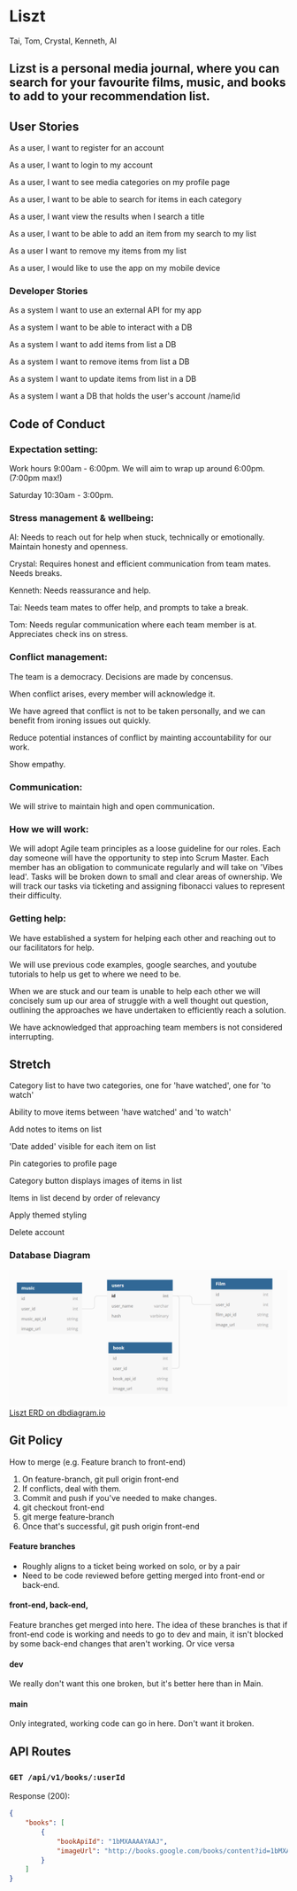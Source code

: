 # Liszt
Tai, Tom, Crystal, Kenneth, Al

## Lizst is a personal media journal, where you can search for your favourite films, music, and books to add to your recommendation list.

## User Stories
As a user, I want to register for an account

As a user, I want to login to my account 

As a user, I want to see media categories on my profile page  

As a user, I want to be able to search for items in each category

As a user, I want view the results when I search a title

As a user, I want to be able to add an item from my search to my list 

As a user I want to remove my items from my list  

As a user, I would like to use the app on my mobile device

### Developer Stories

As a system I want to use an external API for my app 

As a system I want to be able to interact with a DB 

As a system I want to add items from list a DB  

As a system I want to remove items from list a DB 

As a system I want to update items from list in a DB 

As a system I want a DB that holds the user's account /name/id 


## Code of Conduct
### Expectation setting:

Work hours 9:00am - 6:00pm. We will aim to wrap up around 6:00pm. (7:00pm max!)

Saturday 10:30am - 3:00pm.

### Stress management & wellbeing:
Al: Needs to reach out for help when stuck, technically or emotionally. Maintain honesty and openness.

Crystal: Requires honest and efficient communication from team mates. Needs breaks.

Kenneth: Needs reassurance and help.

Tai: Needs team mates to offer help, and prompts to take a break.

Tom: Needs regular communication where each team member is at. Appreciates check ins on stress.

### Conflict management:
The team is a democracy. Decisions are made by concensus.

When conflict arises, every member will acknowledge it.

We have agreed that conflict is not to be taken personally, and we can benefit from ironing issues out quickly.

Reduce potential instances of conflict by mainting accountability for our work.

Show empathy.

### Communication:
We will strive to maintain high and open communication.

### How we will work:
We will adopt Agile team principles as a loose guideline for our roles. Each day someone will have the opportunity to step into Scrum Master. Each member has an obligation to communicate regularly and will take on 'Vibes lead'. Tasks will be broken down to small and clear areas of ownership. We will track our tasks via ticketing and assigning fibonacci values to represent their difficulty.

### Getting help:
We have established a system for helping each other and reaching out to our facilitators for help.

We will use previous code examples, google searches, and youtube tutorials to help us get to where we need to be.

When we are stuck and our team is unable to help each other we will concisely sum up our area of struggle with a well thought out question, outlining the approaches we have undertaken to efficiently reach a solution. 

We have acknowledged that approaching team members is not considered interrupting. 

## Stretch
Category list to have two categories, one for 'have watched', one for 'to watch'

Ability to move items between 'have watched' and 'to watch'

Add notes to items on list

'Date added' visible for each item on list

Pin categories to profile page

Category button displays images of items in list

Items in list decend by order of relevancy

Apply themed styling

Delete account

### Database Diagram
![Entity Relationship Diagram](docs/erd.png)
[Liszt ERD on dbdiagram.io](https://dbdiagram.io/d/5fc98d333a78976d7b7e743b)

## Git Policy
How to merge (e.g. Feature branch to front-end)
1. On feature-branch, git pull origin front-end
2. If conflicts, deal with them.
3. Commit and push if you've needed to make changes.
4. git checkout front-end
5. git merge feature-branch
6. Once that's successful, git push origin front-end

#### Feature branches
- Roughly aligns to a ticket being worked on solo, or by a pair
- Need to be code reviewed before getting merged into front-end or back-end.

#### front-end, back-end, 
Feature branches get merged into here. The idea of these branches is that if front-end code is working and needs to go to dev and main, it isn't blocked by some back-end changes that aren't working. Or vice versa

#### dev
We really don't want this one broken, but it's better here than in Main.

#### main
Only integrated, working code can go in here. Don't want it broken.

## API Routes

### `GET /api/v1/books/:userId`

Response (200):

```json
{
	"books": [
		{
			"bookApiId": "1bMXAAAAYAAJ",
			"imageUrl": "http://books.google.com/books/content?id=1bMXAAAAYAAJ&printsec=frontcover&img=1&zoom=1&edge=curl&source=gbs_api"
		}
	]
}
```
